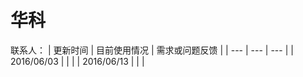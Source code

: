 # 华科
联系人：
| 更新时间 | 目前使用情况 | 需求或问题反馈 |
| --- | --- | --- |
| 2016/06/03  |  |  |
| 2016/06/13  |  |  |
